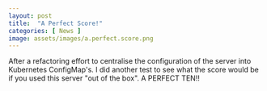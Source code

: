 ```yaml
---
layout: post
title:  "A Perfect Score!"
categories: [ News ]
image: assets/images/a.perfect.score.png
---
```

After a refactoring effort to centralise the configuration of the server into Kubernetes ConfigMap's. I did another test to see what the score would be if you used this server "out of the box". A PERFECT TEN!!
